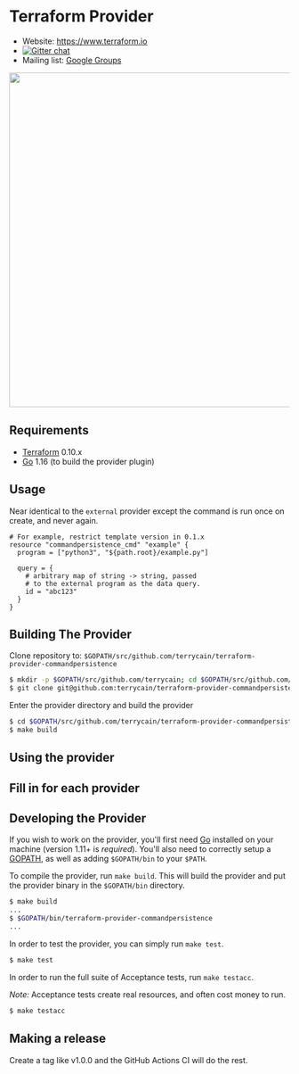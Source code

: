 Terraform Provider
==================

- Website: https://www.terraform.io
- [![Gitter chat](https://badges.gitter.im/hashicorp-terraform/Lobby.png)](https://gitter.im/hashicorp-terraform/Lobby)
- Mailing list: [Google Groups](http://groups.google.com/group/terraform-tool)

<img src="https://cdn.rawgit.com/hashicorp/terraform-website/master/content/source/assets/images/logo-hashicorp.svg" width="600px">

Requirements
------------

-	[Terraform](https://www.terraform.io/downloads.html) 0.10.x
-	[Go](https://golang.org/doc/install) 1.16 (to build the provider plugin)

Usage
---------------------

Near identical to the `external` provider except the command is run once on create, and never again.

```
# For example, restrict template version in 0.1.x
resource "commandpersistence_cmd" "example" {
  program = ["python3", "${path.root}/example.py"]

  query = {
    # arbitrary map of string -> string, passed
    # to the external program as the data query.
    id = "abc123"
  }
}
```

Building The Provider
---------------------

Clone repository to: `$GOPATH/src/github.com/terrycain/terraform-provider-commandpersistence`

```sh
$ mkdir -p $GOPATH/src/github.com/terrycain; cd $GOPATH/src/github.com/terrycain
$ git clone git@github.com:terrycain/terraform-provider-commandpersistence
```

Enter the provider directory and build the provider

```sh
$ cd $GOPATH/src/github.com/terrycain/terraform-provider-commandpersistence
$ make build
```

Using the provider
----------------------
## Fill in for each provider

Developing the Provider
---------------------------

If you wish to work on the provider, you'll first need [Go](http://www.golang.org) installed on your machine (version 1.11+ is *required*). You'll also need to correctly setup a [GOPATH](http://golang.org/doc/code.html#GOPATH), as well as adding `$GOPATH/bin` to your `$PATH`.

To compile the provider, run `make build`. This will build the provider and put the provider binary in the `$GOPATH/bin` directory.

```sh
$ make build
...
$ $GOPATH/bin/terraform-provider-commandpersistence
...
```

In order to test the provider, you can simply run `make test`.

```sh
$ make test
```

In order to run the full suite of Acceptance tests, run `make testacc`.

*Note:* Acceptance tests create real resources, and often cost money to run.

```sh
$ make testacc
```

Making a release
----------------

Create a tag like v1.0.0 and the GitHub Actions CI will do the rest.
